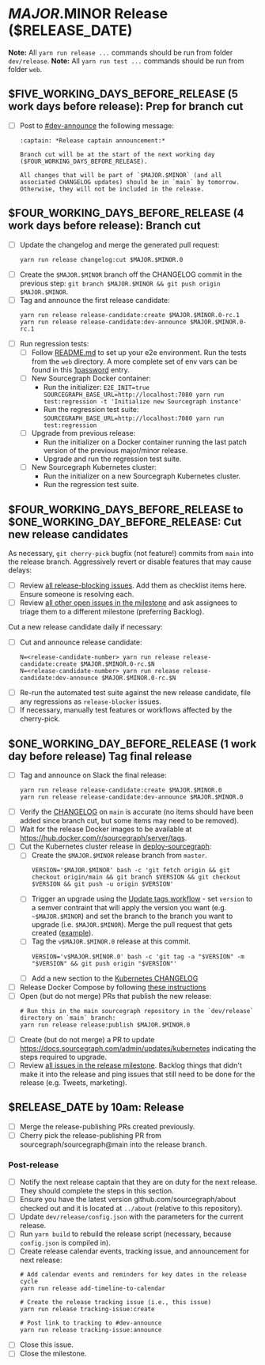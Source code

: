 <!--
DO NOTE COPY THIS ISSUE TEMPLATE MANUALLY. Use `yarn run release tracking-issue:create` from the
`dev/release` directory in the main repository to create a release tracking issue, instead.

Arguments:
- $MAJOR
- $MINOR
- $RELEASE_DATE
- $FIVE_WORKING_DAYS_BEFORE_RELEASE
- $FOUR_WORKING_DAYS_BEFORE_RELEASE
- $ONE_WORKING_DAY_BEFORE_RELEASE
-->

# $MAJOR.$MINOR Release ($RELEASE_DATE)

**Note:** All `yarn run release ...` commands should be run from folder `dev/release`.
**Note:** All `yarn run test ...` commands should be run from folder `web`.

## $FIVE_WORKING_DAYS_BEFORE_RELEASE (5 work days before release): Prep for branch cut

- [ ] Post to [#dev-announce](https://app.slack.com/client/T02FSM7DL/C0EPTDE9L) the following message:
  ```
  :captain: *Release captain announcement:*

  Branch cut will be at the start of the next working day ($FOUR_WORKING_DAYS_BEFORE_RELEASE).

  All changes that will be part of `$MAJOR.$MINOR` (and all associated CHANGELOG updates) should be in `main` by tomorrow. Otherwise, they will not be included in the release.
  ```

## $FOUR_WORKING_DAYS_BEFORE_RELEASE (4 work days before release): Branch cut

- [ ] Update the changelog and merge the generated pull request:
  ```
  yarn run release changelog:cut $MAJOR.$MINOR.0
  ```
- [ ] Create the `$MAJOR.$MINOR` branch off the CHANGELOG commit in the previous step: `git branch $MAJOR.$MINOR && git push origin $MAJOR.$MINOR`.
- [ ] Tag and announce the first release candidate:
  ```
  yarn run release release-candidate:create $MAJOR.$MINOR.0-rc.1
  yarn run release release-candidate:dev-announce $MAJOR.$MINOR.0-rc.1
  ```
- [ ] Run regression tests:
  - [ ] Follow [README.md](https://github.com/sourcegraph/sourcegraph/blob/main/web/src/regression/README.md) to set up your e2e environment. 
        Run the tests from the `web` directory. A more complete set of env vars can be found in this
        [1password](https://team-sourcegraph.1password.com/vaults/dnrhbauihkhjs5ag6vszsme45a/allitems/gm5dfflq6sfclmotneuayfdj5q) entry.
  - [ ] New Sourcegraph Docker container:
    - Run the initializer: `E2E_INIT=true SOURCEGRAPH_BASE_URL=http://localhost:7080 yarn run test:regression -t 'Initialize new Sourcegraph instance'`
    - Run the regression test suite: `SOURCEGRAPH_BASE_URL=http://localhost:7080 yarn run test:regression`
  - [ ] Upgrade from previous release:
    - Run the initializer on a Docker container running the last patch version of the previous major/minor release.
    - Upgrade and run the regression test suite.
  - [ ] New Sourcegraph Kubernetes cluster:
    - Run the initializer on a new Sourcegraph Kubernetes cluster.
    - Run the regression test suite.

## $FOUR_WORKING_DAYS_BEFORE_RELEASE to $ONE_WORKING_DAY_BEFORE_RELEASE: Cut new release candidates

As necessary, `git cherry-pick` bugfix (not feature!) commits from `main` into the release branch.
Aggressively revert or disable features that may cause delays:

- [ ] Review [all release-blocking issues](https://github.com/issues?utf8=%E2%9C%93&q=is%3Aopen+is%3Aissue+archived%3Afalse+org%3Asourcegraph+label%3Arelease-blocker). Add them as checklist items here. Ensure someone is resolving each.
- [ ] Review [all other open issues in the milestone](https://github.com/issues?utf8=%E2%9C%93&q=is%3Aopen+is%3Aissue+archived%3Afalse+org%3Asourcegraph+-label%3Arelease-blocker+milestone%3A$MAJOR.$MINOR) and ask assignees to triage them to a different milestone (preferring Backlog).

Cut a new release candidate daily if necessary:

- [ ] Cut and announce release candidate:
  ```
  N=<release-candidate-number> yarn run release release-candidate:create $MAJOR.$MINOR.0-rc.$N
  N=<release-candidate-number> yarn run release release-candidate:dev-announce $MAJOR.$MINOR.0-rc.$N
  ```
- [ ] Re-run the automated test suite against the new release candidate, file any regressions as
  `release-blocker` issues.
- [ ] If necessary, manually test features or workflows affected by the cherry-pick.

## $ONE_WORKING_DAY_BEFORE_RELEASE (1 work day before release) Tag final release

- [ ] Tag and announce on Slack the final release:
  ```
  yarn run release release-candidate:create $MAJOR.$MINOR.0
  yarn run release release-candidate:dev-announce $MAJOR.$MINOR.0
  ```
- [ ] Verify the [CHANGELOG](https://github.com/sourcegraph/sourcegraph/blob/main/CHANGELOG.md) on
  `main` is accurate (no items should have been added since branch cut, but some items may need to
  be removed).
- [ ] Wait for the release Docker images to be available at https://hub.docker.com/r/sourcegraph/server/tags.
- [ ] Cut the Kubernetes cluster release in [deploy-sourcegraph](https://github.com/sourcegraph/deploy-sourcegraph):
    - [ ] Create the `$MAJOR.$MINOR` release branch from `master`.
        ```
        VERSION='$MAJOR.$MINOR' bash -c 'git fetch origin && git checkout origin/main && git branch $VERSION && git checkout $VERSION && git push -u origin $VERSION'
        ```
    - [ ] Trigger an upgrade using the [Update tags workflow](https://github.com/sourcegraph/deploy-sourcegraph/actions?query=workflow%3A%22Update+tags%22) - set `version` to a semver contraint that will apply the version you want (e.g. `~$MAJOR.$MINOR`) and set the branch to the branch you want to upgrade (i.e. `$MAJOR.$MINOR`). Merge the pull request that gets created ([example](https://github.com/sourcegraph/deploy-sourcegraph/pull/863)).
    - [ ] Tag the `v$MAJOR.$MINOR.0` release at this commit.
        ```
        VERSION='v$MAJOR.$MINOR.0' bash -c 'git tag -a "$VERSION" -m "$VERSION" && git push origin "$VERSION"'
        ```
    - [ ] Add a new section to the [Kubernetes CHANGELOG](https://github.com/sourcegraph/sourcegraph/blob/main/doc/admin/updates/kubernetes.md)   
- [ ] Release Docker Compose by following [these instructions](https://github.com/sourcegraph/deploy-sourcegraph-docker/blob/master/RELEASING.md)
- [ ] Open (but do not merge) PRs that publish the new release:
  ```
  # Run this in the main sourcegraph repository in the `dev/release` directory on `main` branch:
  yarn run release release:publish $MAJOR.$MINOR.0
  ```
- [ ] Create (but do not merge) a PR to update https://docs.sourcegraph.com/admin/updates/kubernetes indicating the steps required to upgrade.
- [ ] Review [all issues in the release milestone](https://github.com/issues?utf8=%E2%9C%93&q=is%3Aopen+is%3Aissue+archived%3Afalse+org%3Asourcegraph+milestone%3A$MAJOR.$MINOR). Backlog things that didn't make it into the release and ping issues that still need to be done for the release (e.g. Tweets, marketing).

## $RELEASE_DATE by 10am: Release

- [ ] Merge the release-publishing PRs created previously.
- [ ] Cherry pick the release-publishing PR from sourcegraph/sourcegraph@main into the release branch.

### Post-release

- [ ] Notify the next release captain that they are on duty for the next release. They should complete the steps in this section.
- [ ] Ensure you have the latest version github.com/sourcegraph/about checked out and it is located
      at `../about` (relative to this repository).
- [ ] Update `dev/release/config.json` with the parameters for the current release.
- [ ] Run `yarn build` to rebuild the release script (necessary, because `config.json` is compiled in).
- [ ] Create release calendar events, tracking issue, and announcement for next release:
  ```
  # Add calendar events and reminders for key dates in the release cycle
  yarn run release add-timeline-to-calendar

  # Create the release tracking issue (i.e., this issue)
  yarn run release tracking-issue:create

  # Post link to tracking to #dev-announce
  yarn run release tracking-issue:announce
  ```
- [ ] Close this issue.
- [ ] Close the milestone.

